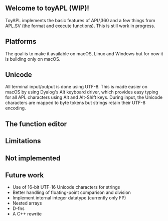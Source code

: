 ## Welcome to toyAPL (WIP)!

ToyAPL implements the basic features of APL\360 and a few things from APL.SV (the format and execute functions). This is still work in progress.

## Platforms

The goal is to make it available on macOS, Linux and Windows but for now it is building only on macOS.

## Unicode

All terminal input/output is done using UTF-8. This is made easier on macOS by using Dyalog's Alt keyboard driver, which provides easy typing for all APL characters using Alt and Alt-Shift keys. During input, the Unicode characters are mapped to byte tokens but strings retain their UTF-8 encoding.

## The function editor

## Limitations

## Not implemented

## Future work

* Use of 16-bit UTF-16 Unicode characters for strings
* Better handling of floating-point comparison and division
* Implement internal integer datatype (currently only FP)
* Nested arrays
* D-fns
* A C++ rewrite

